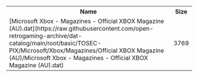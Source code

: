 <table>
<tr><th>Name</th><th>Size</th></tr>
<tr><td>[Microsoft Xbox - Magazines - Official XBOX Magazine (AU).dat](https://raw.githubusercontent.com/open-retrogaming-archive/dat-catalog/main/root/basic/TOSEC-PIX/Microsoft/Xbox/Magazines/Official XBOX Magazine (AU)/Microsoft Xbox - Magazines - Official XBOX Magazine (AU).dat)</td><td>3769</td></tr>
</table>
